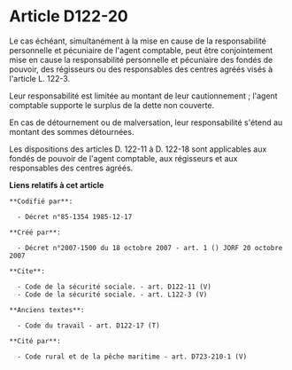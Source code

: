 # Article D122-20

Le cas échéant, simultanément à la mise en cause de la responsabilité personnelle et pécuniaire de l'agent comptable, peut
être conjointement mise en cause la responsabilité personnelle et pécuniaire des fondés de pouvoir, des régisseurs ou des
responsables des centres agréés visés à l'article L. 122-3. 

Leur responsabilité est limitée au montant de leur cautionnement ; l'agent comptable supporte le surplus de la dette non
couverte. 

En cas de détournement ou de malversation, leur responsabilité s'étend au montant des sommes détournées. 

Les dispositions des articles D. 122-11 à D. 122-18 sont applicables aux fondés de pouvoir de l'agent comptable, aux
régisseurs et aux responsables des centres agréés.

**Liens relatifs à cet article**

	**Codifié par**:

	  - Décret n°85-1354 1985-12-17

	**Créé par**:

	  - Décret n°2007-1500 du 18 octobre 2007 - art. 1 () JORF 20 octobre 2007

	**Cite**:

	  - Code de la sécurité sociale. - art. D122-11 (V)
	  - Code de la sécurité sociale. - art. L122-3 (V)

	**Anciens textes**:

	  - Code du travail - art. D122-17 (T)

	**Cité par**:

	  - Code rural et de la pêche maritime - art. D723-210-1 (V)
